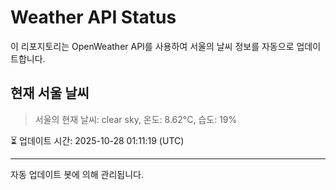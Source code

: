 
# Weather API Status

이 리포지토리는 OpenWeather API를 사용하여 서울의 날씨 정보를 자동으로 업데이트합니다.

## 현재 서울 날씨
> 서울의 현재 날씨: clear sky, 온도: 8.62°C, 습도: 19%

⏳ 업데이트 시간: 2025-10-28 01:11:19 (UTC)

---
자동 업데이트 봇에 의해 관리됩니다.
